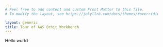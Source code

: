 ```yaml
---
# Feel free to add content and custom Front Matter to this file.
# To modify the layout, see https://jekyllrb.com/docs/themes/#overriding-theme-defaults

layout: generic
title: Tour of AWS Orbit Workbench
---
```

Hello world